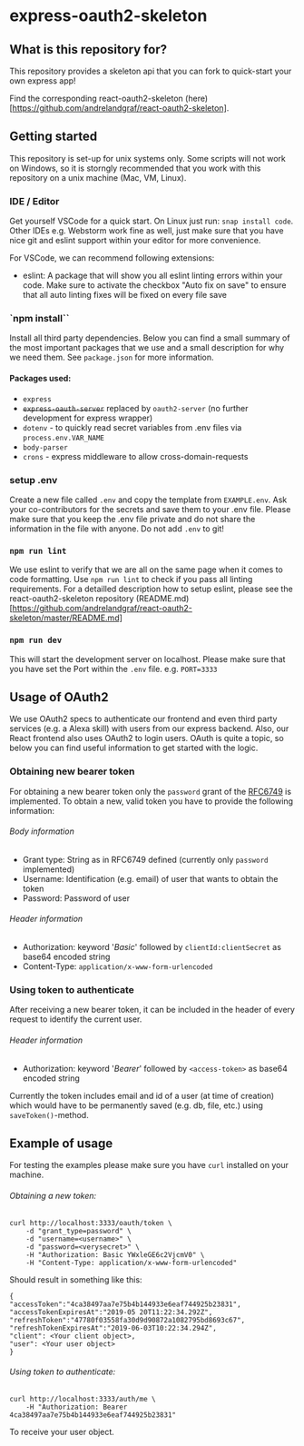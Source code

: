 # express-oauth2-skeleton

## What is this repository for?

This repository provides a skeleton api that you can fork to quick-start your own express app! 

Find the corresponding react-oauth2-skeleton (here)[https://github.com/andrelandgraf/react-oauth2-skeleton]. 

## Getting started

This repository is set-up for unix systems only. Some scripts will not work on Windows, so it is storngly recommended that you work with this repository on a unix machine (Mac, VM, Linux).

### IDE / Editor

Get yourself VSCode for a quick start. On Linux just run: `snap install code`. Other IDEs e.g. Webstorm work fine as well, just make sure that you have nice git and eslint support within your editor for more convenience.

For VSCode, we can recommend following extensions:

- eslint: A package that will show you all eslint linting errors within your code. Make sure to activate the checkbox "Auto fix on save" to ensure that all auto linting fixes will be fixed on every file save

### `npm install``

Install all third party dependencies. Below you can find a small summary of the most important packages that we use and a small description for why we need them. See `package.json` for more information.

#### Packages used:

- `express`
- ~~`express-oauth-server`~~ replaced by `oauth2-server` (no further development for express wrapper)
- `dotenv` - to quickly read secret variables from .env files via `process.env.VAR_NAME`
- `body-parser` 
- `crons` - express middleware to allow cross-domain-requests

### setup .env

Create a new file called `.env` and copy the template from `EXAMPLE.env`. Ask your co-contributors for the secrets and save them to your .env file. Please make sure that you keep the .env file private and do not share the information in the file with anyone. Do not add `.env` to git! 

### `npm run lint`

We use eslint to verify that we are all on the same page when it comes to code formatting. Use `npm run lint` to check if you pass all linting requirements. For a detailled description how to setup eslint, please see the react-oauth2-skeleton repository (README.md)[https://github.com/andrelandgraf/react-oauth2-skeleton/master/README.md]

### `npm run dev`

This will start the development server on localhost. Please make sure that you have set the Port within the `.env` file. e.g. `PORT=3333`

## Usage of OAuth2

We use OAuth2 specs to authenticate our frontend and even third party services (e.g. a Alexa skill) with users from our express backend. Also, our React frontend also uses OAuth2 to login users. OAuth is quite a topic, so below you can find useful information to get started with the logic. 

### Obtaining new bearer token
For obtaining a new bearer token only the `password` grant of the [RFC6749](https://tools.ietf.org/html/rfc6749) is implemented. To obtain a new, valid token you have to provide the following information:

###### Body information
- Grant type: String as in RFC6749 defined (currently only `password` implemented)
- Username: Identification (e.g. email) of user that wants to obtain the token
- Password: Password of user

###### Header information
- Authorization: keyword '_Basic_' followed by `clientId:clientSecret` as base64 encoded string
- Content-Type: `application/x-www-form-urlencoded`

### Using token to authenticate
After receiving a new bearer token, it can be included in the header of every request to identify the current user. 

###### Header information
- Authorization: keyword '_Bearer_' followed by `<access-token>` as base64 encoded string

Currently the token includes email and id of a user (at time of creation) which would have to be permanently saved (e.g. db, file, etc.) using `saveToken()`-method.  

## Example of usage
For testing the examples please make sure you have `curl` installed on your machine.

###### Obtaining a new token:
```
curl http://localhost:3333/oauth/token \
	-d "grant_type=password" \
	-d "username=<username>" \
	-d "password=<verysecret>" \
	-H "Authorization: Basic YWxleGE6c2VjcmV0" \
	-H "Content-Type: application/x-www-form-urlencoded"
```
Should result in something like this:
```
{
"accessToken":"4ca38497aa7e75b4b144933e6eaf744925b23831", 
"accessTokenExpiresAt":"2019-05 20T11:22:34.292Z", 
"refreshToken":"47780f03558fa30d9d90872a1082795bd8693c67",
"refreshTokenExpiresAt":"2019-06-03T10:22:34.294Z", 
"client": <Your client object>, 
"user": <Your user object>
}
```

###### Using token to authenticate:
```
curl http://localhost:3333/auth/me \
	-H "Authorization: Bearer 4ca38497aa7e75b4b144933e6eaf744925b23831"
```
To receive your user object.
